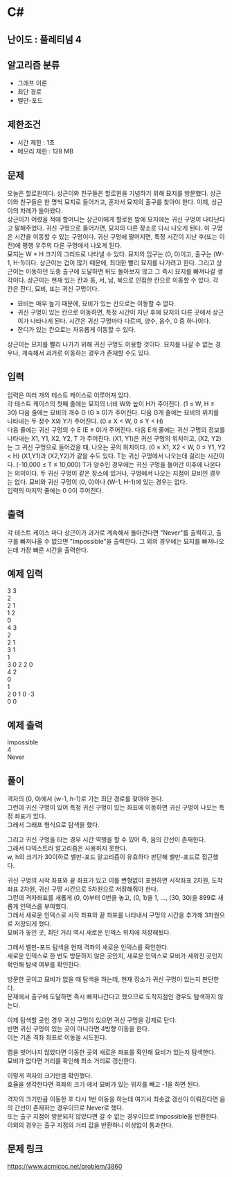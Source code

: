 # C#

## 난이도 : 플레티넘 4

## 알고리즘 분류
  - 그래프 이론
  - 최단 경로
  - 벨만-포드

## 제한조건
  - 시간 제한 : 1초
  - 메모리 제한 : 128 MB

## 문제
오늘은 할로윈이다. 상근이와 친구들은 할로윈을 기념하기 위해 묘지를 방문했다. 상근이와 친구들은 한 명씩 묘지로 들어가고, 혼자서 묘지의 출구를 찾아야 한다. 이제, 상근이의 차례가 돌아왔다.<br/>
상근이가 어렸을 적에 할머니는 상근이에게 할로윈 밤에 묘지에는 귀신 구멍이 나타난다고 말해주었다. 귀신 구멍으로 들어가면, 묘지의 다른 장소로 다시 나오게 된다. 이 구멍은 시간을 이동할 수 있는 구멍이다. 귀신 구멍에 떨어지면, 특정 시간이 지난 후(또는 이전)에 평행 우주의 다른 구멍에서 나오게 된다.<br/>
묘지는 W × H 크기의 그리드로 나타낼 수 있다. 묘지의 입구는 (0, 0)이고, 출구는 (W-1, H-1)이다. 상근이는 겁이 많기 때문에, 최대한 빨리 묘지를 나가려고 한다. 그리고 상근이는 이동하던 도중 출구에 도달하면 뒤도 돌아보지 않고 그 즉시 묘지를 빠져나갈 생각이다. 상근이는 현재 있는 칸과 동, 서, 남, 북으로 인접한 칸으로 이동할 수 있다. 각 칸은 잔디, 묘비, 또는 귀신 구멍이다.<br/>

  - 묘비는 매우 높기 때문에, 묘비가 있는 칸으로는 이동할 수 없다.
  - 귀신 구멍이 있는 칸으로 이동하면, 특정 시간이 지난 후에 묘지의 다른 곳에서 상근이가 나타나게 된다. 시간은 귀신 구멍마다 다르며, 양수, 음수, 0 중 하나이다.
  - 잔디가 있는 칸으로는 자유롭게 이동할 수 있다.

상근이는 묘지를 빨리 나가기 위해 귀신 구멍도 이용할 것이다. 묘지를 나갈 수 없는 경우나, 계속해서 과거로 이동하는 경우가 존재할 수도 있다.<br/>


## 입력
입력은 여러 개의 테스트 케이스로 이루어져 있다.<br/>
각 테스트 케이스의 첫째 줄에는 묘지의 너비 W와 높이 H가 주어진다. (1 ≤ W, H ≤ 30) 다음 줄에는 묘비의 개수 G (G ≥ 0)가 주어진다. 다음 G개 줄에는 묘비의 위치를 나타내는 두 정수 X와 Y가 주어진다. (0 ≤ X < W, 0 ≤ Y < H)<br/>
다음 줄에는 귀신 구멍의 수 E (E ≥ 0)가 주어진다. 다음 E개 줄에는 귀신 구멍의 정보를 나타내는 X1, Y1, X2, Y2, T 가 주어진다. (X1, Y1)은 귀신 구멍의 위치이고, (X2, Y2)는 그 귀신 구멍으로 들어갔을 때, 나오는 곳의 위치이다. (0 ≤ X1, X2 < W, 0 ≤ Y1, Y2 < H) (X1,Y1)과 (X2,Y2)가 같을 수도 있다. T는 귀신 구멍에서 나오는데 걸리는 시간이다. (-10,000 ≤ T ≤ 10,000) T가 양수인 경우에는 귀신 구멍을 들어간 이후에 나온다는 의미이다. 두 귀신 구멍이 같은 장소에 있거나, 구멍에서 나오는 지점이 묘비인 경우는 없다. 묘비와 귀신 구멍이 (0, 0)이나 (W-1, H-1)에 있는 경우는 없다.<br/>
입력의 마지막 줄에는 0 0이 주어진다.<br/>


## 출력
각 테스트 케이스 마다 상근이가 과거로 계속해서 돌아간다면 "Never"를 출력하고, 출구를 빠져나올 수 없으면 "Impossible"을 출력한다. 그 외의 경우에는 묘지를 빠져나오는데 가장 빠른 시간을 출력한다.<br/>


## 예제 입력
3 3<br/>
2<br/>
2 1<br/>
1 2<br/>
0<br/>
4 3<br/>
2<br/>
2 1<br/>
3 1<br/>
1<br/>
3 0 2 2 0<br/>
4 2<br/>
0<br/>
1<br/>
2 0 1 0 -3<br/>
0 0<br/>


## 예제 출력
Impossible<br/>
4<br/>
Never<br/>


## 풀이
격자의 \(0, 0\)에서 \(w-1, h-1\)로 가는 최단 경로를 찾아야 한다.<br/>
그런데 귀신 구멍이 있어 특정 귀신 구멍이 있는 좌표에 이동하면 귀신 구멍이 나오는 특정 좌표가 있다.<br/>
그래서 그래프 형식으로 탐색을 했다.<br/>


그리고 귀신 구멍을 타는 경우 시간 역행을 할 수 있어 즉, 음의 간선이 존재한다.<br/>
그래서 다익스트라 알고리즘은 사용하지 못한다.<br/>
w, h의 크기가 30이하로 벨만-포드 알고리즘이 유효하다 판단해 벨만-포드로 접근했다.<br/>


귀신 구멍의 시작 좌표와 끝 좌표가 있고 이를 변형없이 표현하면 시작좌표 2차원, 도착 좌표 2차원, 귀신 구멍 시간으로 5차원으로 저장해줘야 한다.<br/>
그런데 격자좌표를 새롭게 \(0, 0\)부터 0번을 놓고, \(0, 1\)을 1, ..., \(30, 30\)을 899로 새롭게 인덱스를 부여했다.<br/>
그래서 새로운 인덱스로 시작 좌표와 끝 좌표를 나타내서 구멍의 시간을 추가해 3차원으로 저장되게 했다.<br/>
묘비가 놓인 곳, 최단 거리 역시 새로운 인덱스 위치에 저장해뒀다.<br/>


그래서 벨만-포드 탐색을 현재 격좌의 새로운 인덱스를 확인한다.<br/>
새로운 인덱스로 한 번도 방문하지 않은 곳인지, 새로운 인덱스로 묘비가 세워진 곳인지 확인해 탐색 여부를 확인한다.<br/>


방문한 곳이고 묘비가 없을 때 탐색을 하는데, 현재 장소가 귀신 구멍이 있는지 판단한다.<br/>
문제에서 출구에 도달하면 즉시 빠져나간다고 했으므로 도착지점인 경우도 탐색하지 않는다.<br/>


이제 탐색할 곳인 경우 귀신 구멍이 있으면 귀신 구멍을 강제로 탄다.<br/>
반면 귀신 구멍이 있는 곳이 아니라면 4방향 이동을 한다.<br/>
이는 기존 격좌 좌표로 이동을 시도한다.<br/>


맵을 벗어나지 않았다면 이동한 곳의 새로운 좌표를 확인해 묘비가 있는지 탐색한다.<br/>
묘비가 없다면 거리를 확인해 최소 거리로 갱신한다.<br/>


이렇게 격자의 크기만큼 확인했다.<br/>
효율을 생각한다면 격좌의 크기 에서 묘비가 있는 위치를 빼고 -1을 하면 된다.<br/>


격자의 크기만큼 이동한 후 다시 1번 이동을 하는데 여기서 최솟값 갱신이 이뤄진다면 음의 간선이 존재하는 경우이므로 Never로 했다.<br/>
또는 출구 지점이 방문되지 않았다면 갈 수 없는 경우이므로 Impossible을 반환한다.<br/>
이외의 경우는 출구 지점의 거리 값을 반환하니 이상없이 통과한다.<br/>


## 문제 링크
https://www.acmicpc.net/problem/3860